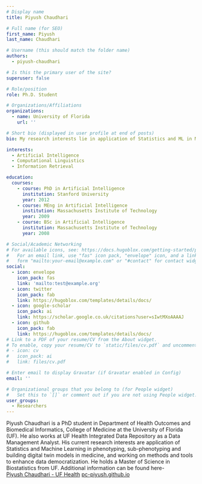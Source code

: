 ```yaml
---
# Display name
title: Piyush Chaudhari

# Full name (for SEO)
first_name: Piyush 
last_name: Chaudhari

# Username (this should match the folder name)
authors:
  - piyush-chaudhari

# Is this the primary user of the site?
superuser: false

# Role/position
role: Ph.D. Student

# Organizations/Affiliations
organizations:
  - name: University of Florida
    url: ''

# Short bio (displayed in user profile at end of posts)
bio: My research interests lie in application of Statistics and ML in Medicine, and Data Democratization.

interests:
  - Artificial Intelligence
  - Computational Linguistics
  - Information Retrieval

education:
  courses:
    - course: PhD in Artificial Intelligence
      institution: Stanford University
      year: 2012
    - course: MEng in Artificial Intelligence
      institution: Massachusetts Institute of Technology
      year: 2009
    - course: BSc in Artificial Intelligence
      institution: Massachusetts Institute of Technology
      year: 2008

# Social/Academic Networking
# For available icons, see: https://docs.hugoblox.com/getting-started/page-builder/#icons
#   For an email link, use "fas" icon pack, "envelope" icon, and a link in the
#   form "mailto:your-email@example.com" or "#contact" for contact widget.
social:
  - icon: envelope
    icon_pack: fas
    link: 'mailto:test@example.org'
  - icon: twitter
    icon_pack: fab
    link: https://hugoblox.com/templates/details/docs/
  - icon: google-scholar
    icon_pack: ai
    link: https://scholar.google.co.uk/citations?user=sIwtMXoAAAAJ
  - icon: github
    icon_pack: fab
    link: https://hugoblox.com/templates/details/docs/
# Link to a PDF of your resume/CV from the About widget.
# To enable, copy your resume/CV to `static/files/cv.pdf` and uncomment the lines below.
# - icon: cv
#   icon_pack: ai
#   link: files/cv.pdf

# Enter email to display Gravatar (if Gravatar enabled in Config)
email: ''

# Organizational groups that you belong to (for People widget)
#   Set this to `[]` or comment out if you are not using People widget.
user_groups:
  - Researchers
---
```


Piyush Chaudhari is a PhD student in Department of Health Outcomes and Biomedical Informatics, College of Medicine at the University of Florida (UF). He also works at UF Health Integrated Data Repository as a Data Management Analyst. His current research interests are application of Statistics and Machine Learning in phenotyping, sub-phenotyping and building digital twin models in medicine, and working on methods and tools to enhance data democratization. He holds a Master of Science in Biostatistics from UF.
Additional information can be found here-  
[Piyush Chaudhari - UF Health](https://directory.ufhealth.org/chaudhari-piyush)
[pc-piyush.github.io](pc-piyush.github.io)